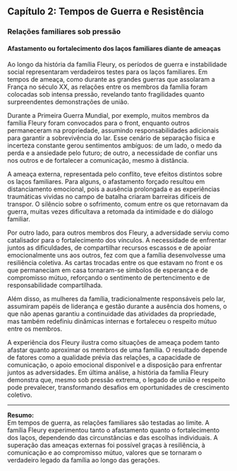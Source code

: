 ## Capítulo 2: Tempos de Guerra e Resistência

### Relações familiares sob pressão

#### Afastamento ou fortalecimento dos laços familiares diante de ameaças

Ao longo da história da família Fleury, os períodos de guerra e instabilidade social representaram verdadeiros testes para os laços familiares. Em tempos de ameaça, como durante as grandes guerras que assolaram a França no século XX, as relações entre os membros da família foram colocadas sob intensa pressão, revelando tanto fragilidades quanto surpreendentes demonstrações de união.

Durante a Primeira Guerra Mundial, por exemplo, muitos membros da família Fleury foram convocados para o front, enquanto outros permaneceram na propriedade, assumindo responsabilidades adicionais para garantir a sobrevivência do lar. Esse cenário de separação física e incerteza constante gerou sentimentos ambíguos: de um lado, o medo da perda e a ansiedade pelo futuro; de outro, a necessidade de confiar uns nos outros e de fortalecer a comunicação, mesmo à distância.

A ameaça externa, representada pelo conflito, teve efeitos distintos sobre os laços familiares. Para alguns, o afastamento forçado resultou em distanciamento emocional, pois a ausência prolongada e as experiências traumáticas vividas no campo de batalha criaram barreiras difíceis de transpor. O silêncio sobre o sofrimento, comum entre os que retornavam da guerra, muitas vezes dificultava a retomada da intimidade e do diálogo familiar.

Por outro lado, para outros membros dos Fleury, a adversidade serviu como catalisador para o fortalecimento dos vínculos. A necessidade de enfrentar juntos as dificuldades, de compartilhar recursos escassos e de apoiar emocionalmente uns aos outros, fez com que a família desenvolvesse uma resiliência coletiva. As cartas trocadas entre os que estavam no front e os que permaneciam em casa tornaram-se símbolos de esperança e de compromisso mútuo, reforçando o sentimento de pertencimento e de responsabilidade compartilhada.

Além disso, as mulheres da família, tradicionalmente responsáveis pelo lar, assumiram papéis de liderança e gestão durante a ausência dos homens, o que não apenas garantiu a continuidade das atividades da propriedade, mas também redefiniu dinâmicas internas e fortaleceu o respeito mútuo entre os membros.

A experiência dos Fleury ilustra como situações de ameaça podem tanto afastar quanto aproximar os membros de uma família. O resultado depende de fatores como a qualidade prévia das relações, a capacidade de comunicação, o apoio emocional disponível e a disposição para enfrentar juntos as adversidades. Em última análise, a história da família Fleury demonstra que, mesmo sob pressão extrema, o legado de união e respeito pode prevalecer, transformando desafios em oportunidades de crescimento coletivo.

---

**Resumo:**  
Em tempos de guerra, as relações familiares são testadas ao limite. A família Fleury experimentou tanto o afastamento quanto o fortalecimento dos laços, dependendo das circunstâncias e das escolhas individuais. A superação das ameaças externas foi possível graças à resiliência, à comunicação e ao compromisso mútuo, valores que se tornaram o verdadeiro legado da família ao longo das gerações.